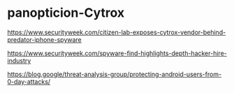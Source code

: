# panopticion-Cytrox

https://www.securityweek.com/citizen-lab-exposes-cytrox-vendor-behind-predator-iphone-spyware

https://www.securityweek.com/spyware-find-highlights-depth-hacker-hire-industry

https://blog.google/threat-analysis-group/protecting-android-users-from-0-day-attacks/
